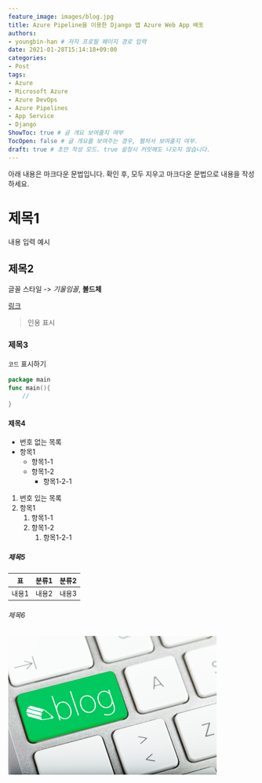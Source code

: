 ```yaml
---
feature_image: images/blog.jpg
title: Azure Pipeline을 이용한 Django 앱 Azure Web App 배포
authors:
- youngbin-han # 저자 프로필 페이지 경로 입력
date: 2021-01-28T15:14:18+09:00
categories:
- Post
tags:
- Azure
- Microsoft Azure
- Azure DevOps
- Azure Pipelines
- App Service
- Django
ShowToc: true # 글 개요 보여줄지 여부
TocOpen: false # 글 개요를 보여주는 경우, 펼처서 보여줄지 여부.
draft: true # 초안 작성 모드. true 설정시 커밋해도 나오지 않습니다.
---
```


아래 내용은 마크다운 문법입니다. 확인 후, 모두 지우고 마크다운 문법으로 내용을 작성하세요.

# 제목1

내용 입력 예시

## 제목2

글꼴 스타일 -> *기울임꼴*, **볼드체**

[링크]()

> 인용 표시

### 제목3

`코드` 표시하기
```go
package main
func main(){
    //
}
```
#### 제목4

- 번호 없는 목록
- 항목1
  - 항목1-1
  - 항목1-2
    - 항목1-2-1

1. 번호 있는 목록
2. 항목1
   1. 항목1-1
   2. 항목1-2
      1. 항목1-2-1
   
##### 제목5

| 표 | 분류1 | 분류2 |
| -- | -- | -- |
| 내용1 | 내용2 | 내용3 |

###### 제목6

![이미지 예시](images/blog.jpg)